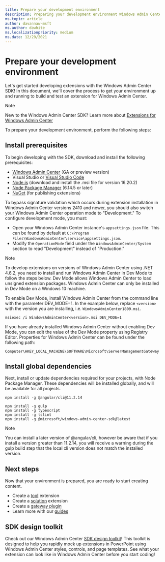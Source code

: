 ```yaml
---
title: Prepare your development environment
description: Preparing your development environment Windows Admin Center SDK (Project Honolulu)
ms.topic: article
author: davannaw-msft
ms.author: dawhite
ms.localizationpriority: medium
ms.date: 12/20/2021
---
```


# Prepare your development environment

>

Let's get started developing extensions with the Windows Admin Center SDK!  In this document, we'll cover the process to get your environment up and running to build and test an extension for Windows Admin Center.

> [!NOTE]
> New to the Windows Admin Center SDK?  Learn more about [Extensions for Windows Admin Center](extensibility-overview.md)

To prepare your development environment, perform the following steps:

## Install prerequisites

To begin developing with the SDK, download and install the following prerequisites:

* [Windows Admin Center](../overview.md) (GA or preview version)
* Visual Studio or [Visual Studio Code](https://code.visualstudio.com)
* [Node.js](https://nodejs.org/download/release/v16.20.2/) (download and install the .msi file for version 16.20.2)
* [Node Package Manager](https://docs.npmjs.com/downloading-and-installing-node-js-and-npm) (6.14.5 or later)
* [NuGet](https://www.nuget.org/downloads) (for publishing extensions)

To bypass signature validation which occurs during extension installation in Windows Admin Center versions 2410 and newer, you should also switch your Windows Admin Center operation mode to "Development." To configure development mode, you must:
- Open your Windows Admin Center instance's ```appsettings.json``` file. This can be found by default at ```C:\Program Files\WindowsAdminCenter\service\appsettings.json```.
- Modify the ```OperationMode``` field under the ```WindowsAdminCenter/System``` section to read "Development" instead of "Production."

> [!NOTE]
> To develop extensions on versions of Windows Admin Center using .NET 4.6.2, you need to install and run Windows Admin Center in Dev Mode to follow the steps below. Dev Mode allows Windows Admin Center to load unsigned extension packages. Windows Admin Center can only be installed in Dev Mode on a Windows 10 machine.
>
>  To enable Dev Mode, install Windows Admin Center from the command line with the parameter DEV_MODE=1. In the example below, replace ```<version>``` with the version you are installing, i.e. ```WindowsAdminCenter1809.msi```.
>
> ```msiexec /i WindowsAdminCenter<version>.msi DEV_MODE=1```
> 
> If you have already installed Windows Admin Center without enabling Dev Mode, you can edit the value of the Dev Mode property using Registry Editor. Properties for Windows Admin Center can be found under the following path:
>
>  ```Computer\HKEY_LOCAL_MACHINE\SOFTWARE\Microsoft\ServerManagementGateway```

## Install global dependencies

Next, install or update dependencies required for your projects, with Node Package Manager. These dependencies will be installed globally, and will be available for all projects.

```
npm install -g @angular/cli@11.2.14

npm install -g gulp
npm install -g typescript
npm install -g tslint
npm install -g @microsoft/windows-admin-center-sdk@latest
```

>[!NOTE]
>You can install a later version of @angular/cli, however be aware that if you install a version greater than 11.2.14, you will receive a warning during the gulp build step that the local cli version does not match the installed version.

## Next steps

Now that your environment is prepared, you are ready to start creating content.

- Create a [tool](develop-tool.md) extension
- Create a [solution](develop-solution.md) extension
- Create a [gateway plugin](develop-gateway-plugin.md)
- Learn more with our [guides](guides.md)

## SDK design toolkit

Check out our Windows Admin Center [SDK design toolkit](https://github.com/Microsoft/windows-admin-center-sdk/blob/master/WindowsAdminCenterDesignToolkit.zip)! This toolkit is designed to help you rapidly mock up extensions in PowerPoint using Windows Admin Center styles, controls, and page templates. See what your extension can look like in Windows Admin Center before you start coding!
